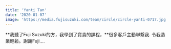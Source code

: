 ```yaml
---
title: 'Yanti Tan'
date: '2020-01-07'
image: 'https://media.fujisuzuki.com/team/circle/circle-yanti-0717.jpg'
---
```

**我聽了Fuji Suzuki的方，我學到了寶貴的課程，**很多客戶主動聯繫我.
令我造業輕鬆。謝謝Fuji....